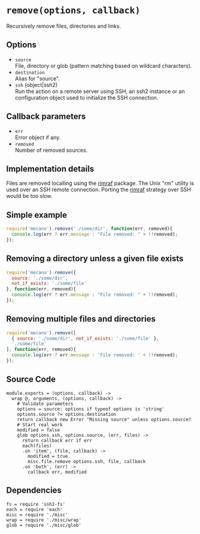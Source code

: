 
# `remove(options, callback)`

Recursively remove files, directories and links.

## Options

*   `source`   
    File, directory or glob (pattern matching based on wildcard characters).   
*   `destination`      
    Alias for "source".   
*   `ssh` (object|ssh2)   
    Run the action on a remote server using SSH, an ssh2 instance or an
    configuration object used to initialize the SSH connection.  

## Callback parameters

*   `err`   
    Error object if any.   
*   `removed`   
    Number of removed sources.   

## Implementation details

Files are removed localling using the [rimraf] package. The Unix "rm" utility
is used over an SSH remote connection. Porting the [rimraf] strategy over
SSH would be too slow.

## Simple example

```js
require('mecano').remove('./some/dir', function(err, removed){
  console.log(err ? err.message : "File removed: " + !!removed);
});
```

## Removing a directory unless a given file exists

```js
require('mecano').remove({
  source: './some/dir',
  not_if_exists: './some/file'
}, function(err, removed){
  console.log(err ? err.message : "File removed: " + !!removed);
});
```

## Removing multiple files and directories

```js
require('mecano').remove([
  { source: './some/dir', not_if_exists: './some/file' },
  './some/file'
], function(err, removed){
  console.log(err ? err.message : 'File removed: ' + !!removed);
});
```

## Source Code

    module.exports = (options, callback) ->
      wrap @, arguments, (options, callback) ->
        # Validate parameters
        options = source: options if typeof options is 'string'
        options.source ?= options.destination
        return callback new Error "Missing source" unless options.source?
        # Start real work
        modified = false
        glob options.ssh, options.source, (err, files) ->
          return callback err if err
          each(files)
          .on 'item', (file, callback) ->
            modified = true
            misc.file.remove options.ssh, file, callback
          .on 'both', (err) ->
            callback err, modified

## Dependencies

    fs = require 'ssh2-fs'
    each = require 'each'
    misc = require './misc'
    wrap = require './misc/wrap'
    glob = require './misc/glob'

[rimraf]: https://github.com/isaacs/rimraf


